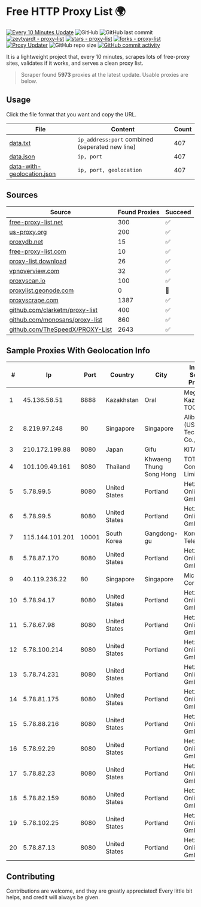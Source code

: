 
# Free HTTP Proxy List 🌍

[![Every 10 Minutes Update](https://github.com/mertguvencli/http-proxy-list/actions/workflows/main.yml/badge.svg?branch=main)](https://github.com/mertguvencli/http-proxy-list/actions/workflows/main.yml)
![GitHub](https://img.shields.io/github/license/mertguvencli/http-proxy-list)
![GitHub last commit](https://img.shields.io/github/last-commit/mertguvencli/http-proxy-list)
[![zevtyardt - proxy-list](https://img.shields.io/static/v1?label=zevtyardt&message=proxy-list&color=blue&logo=github)](https://github.com/zevtyardt/proxy-list "Go to GitHub repo")
[![stars - proxy-list](https://img.shields.io/github/stars/zevtyardt/proxy-list?style=social)](https://github.com/zevtyardt/proxy-list)
[![forks - proxy-list](https://img.shields.io/github/forks/zevtyardt/proxy-list?style=social)](https://github.com/zevtyardt/proxy-list)
[![Proxy Updater](https://github.com/zevtyardt/proxy-list/workflows/Proxy%20Updater/badge.svg)](https://github.com/zevtyardt/proxy-list/actions?query=workflow:"Proxy+Updater")
![GitHub repo size](https://img.shields.io/github/repo-size/zevtyardt/proxy-list)
[![GitHub commit activity](https://img.shields.io/github/commit-activity/m/zevtyardt/proxy-list?logo=commits)](https://github.com/zevtyardt/proxy-list/commits/main)

It is a lightweight project that, every 10 minutes, scrapes lots of free-proxy sites, validates if it works, and serves a clean proxy list.

> Scraper found **5973** proxies at the latest update. Usable proxies are below.

## Usage

Click the file format that you want and copy the URL.

|File|Content|Count|
|----|-------|-----|
|[data.txt](https://raw.githubusercontent.com/mertguvencli/http-proxy-list/main/proxy-list/data.txt)|`ip_address:port` combined (seperated new line)|407|
|[data.json](https://raw.githubusercontent.com/mertguvencli/http-proxy-list/main/proxy-list/data.json)|`ip, port`|407|
|[data-with-geolocation.json](https://raw.githubusercontent.com/mertguvencli/http-proxy-list/main/proxy-list/data-with-geolocation.json)|`ip, port, geolocation`|407|

## Sources

|Source|Found Proxies|Succeed|
|------|-------------|-------|
|[free-proxy-list.net](https://free-proxy-list.net)|300|✅|
|[us-proxy.org](https://www.us-proxy.org)|200|✅|
|[proxydb.net](http://proxydb.net)|15|✅|
|[free-proxy-list.com](https://free-proxy-list.com/?page=&port=&type%5B%5D=http&type%5B%5D=https&up_time=0&search=Search)|10|✅|
|[proxy-list.download](https://www.proxy-list.download/HTTP)|26|✅|
|[vpnoverview.com](https://vpnoverview.com/privacy/anonymous-browsing/free-proxy-servers)|32|✅|
|[proxyscan.io](https://www.proxyscan.io)|100|✅|
|[proxylist.geonode.com](https://proxylist.geonode.com/api/proxy-list?limit=300&page=1&sort_by=lastChecked&sort_type=desc&protocols=http,https)|0|🚫|
|[proxyscrape.com](https://api.proxyscrape.com/v2/?request=displayproxies&protocol=http&timeout=10000&country=all&ssl=all&anonymity=all)|1387|✅|
|[github.com/clarketm/proxy-list](https://raw.githubusercontent.com/clarketm/proxy-list/master/proxy-list-raw.txt)|400|✅|
|[github.com/monosans/proxy-list](https://raw.githubusercontent.com/monosans/proxy-list/main/proxies/http.txt)|860|✅|
|[github.com/TheSpeedX/PROXY-List](https://raw.githubusercontent.com/TheSpeedX/PROXY-List/master/http.txt)|2643|✅|


## Sample Proxies With Geolocation Info

|#|Ip|Port|Country|City|Internet Service Provider|
|-|--|----|-------|----|-------------------------|
|1|45.136.58.51|8888|Kazakhstan|Oral|Megahost Kazakhstan TOO|
|2|8.219.97.248|80|Singapore|Singapore|Alibaba (US) Technology Co., Ltd.|
|3|210.172.199.88|8080|Japan|Gifu|KITAGATA|
|4|101.109.49.161|8080|Thailand|Khwaeng Thung Song Hong|TOT Public Company Limited|
|5|5.78.99.5|8080|United States|Portland|Hetzner Online GmbH|
|6|5.78.99.5|8080|United States|Portland|Hetzner Online GmbH|
|7|115.144.101.201|10001|South Korea|Gangdong-gu|Korea Telecom|
|8|5.78.87.170|8080|United States|Portland|Hetzner Online GmbH|
|9|40.119.236.22|80|Singapore|Singapore|Microsoft Corporation|
|10|5.78.94.17|8080|United States|Portland|Hetzner Online GmbH|
|11|5.78.67.98|8080|United States|Portland|Hetzner Online GmbH|
|12|5.78.100.214|8080|United States|Portland|Hetzner Online GmbH|
|13|5.78.74.231|8080|United States|Portland|Hetzner Online GmbH|
|14|5.78.81.175|8080|United States|Portland|Hetzner Online GmbH|
|15|5.78.88.216|8080|United States|Portland|Hetzner Online GmbH|
|16|5.78.92.29|8080|United States|Portland|Hetzner Online GmbH|
|17|5.78.82.23|8080|United States|Portland|Hetzner Online GmbH|
|18|5.78.82.159|8080|United States|Portland|Hetzner Online GmbH|
|19|5.78.102.25|8080|United States|Portland|Hetzner Online GmbH|
|20|5.78.87.13|8080|United States|Portland|Hetzner Online GmbH|



## Contributing

Contributions are welcome, and they are greatly appreciated! Every
little bit helps, and credit will always be given.

